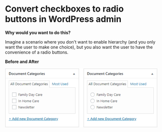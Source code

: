 # Convert checkboxes to radio buttons in WordPress admin

**Why would you want to do this?**

Imagine a scenario where you don't want to enable hierarchy (and you only want the user to make one choice), but you also want the user to have the convenience of a radio buttons.

**Before and After**

[![N|Solid](https://raw.githubusercontent.com/mikeott/convert-checkboxes-to-radio-buttons/master/before-after.png)](https://github.com/mikeott/convert-checkboxes-to-radio-buttons)
